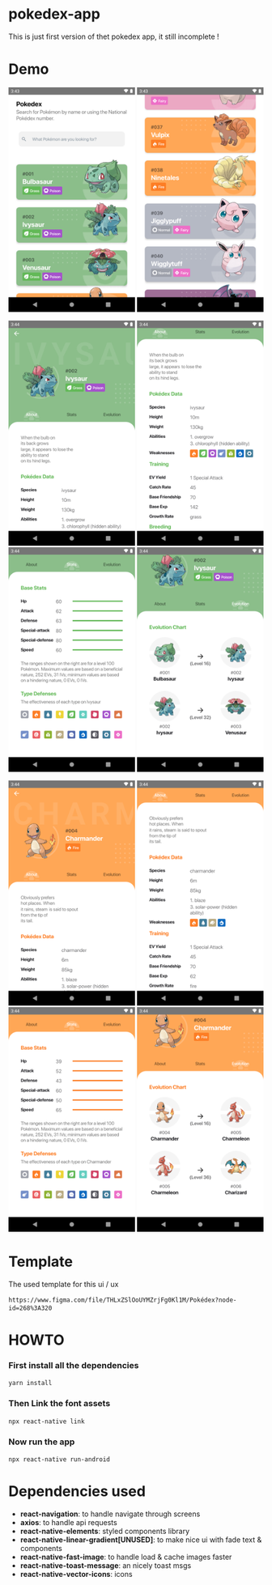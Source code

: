 # pokedex-app
This is just first version of thet pokedex app, it still incomplete !
# Demo

<img src="/demo/home.png" width="250"> <img src="/demo/home_2.png" width="250">

<img src="/demo/pokeinfo_home.png" width="250"> <img src="/demo/pokeinfo_about.png" width="250"> <img src="/demo/pokeinfo_stats.png" width="250"> <img src="/demo/pokeinfo_evo.png" width="250">

<img src="/demo/pokeinfo_home_2.png" width="250"> <img src="/demo/pokeinfo_about_2.png" width="250"> <img src="/demo/pokeinfo_stats_2.png" width="250"> <img src="/demo/pokeinfo_evo_2.png" width="250">


# Template
The used template for this ui / ux
```
https://www.figma.com/file/THLxZSlOoUYMZrjFg0Kl1M/Pokédex?node-id=268%3A320
```

# HOWTO
### First install all the dependencies
```
yarn install
````
### Then Link the font assets
```
npx react-native link
````

### Now run the app

```
npx react-native run-android
```

# Dependencies used
- **react-navigation**: to handle navigate through screens
- **axios**: to handle api requests
- **react-native-elements**: styled components library
- **react-native-linear-gradient[UNUSED]**: to make nice ui with fade text & components
- **react-native-fast-image**: to handle load & cache images faster 
- **react-native-toast-message**: an nicely toast msgs
- **react-native-vector-icons**: icons
